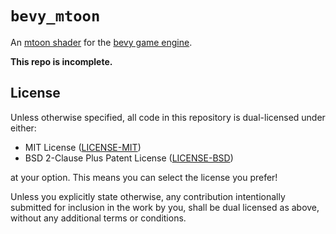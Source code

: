 # `bevy_mtoon`

An [mtoon shader](https://vrm.dev/en/univrm/shaders/shader_mtoon.html) for
the [bevy game engine](https://bevyengine.org/).

**This repo is incomplete.**

## License

Unless otherwise specified, all code in this repository is dual-licensed under
either:

- MIT License ([LICENSE-MIT](LICENSE-MIT))
- BSD 2-Clause Plus Patent License ([LICENSE-BSD](LICENSE-BSD))

at your option. This means you can select the license you prefer!

Unless you explicitly state otherwise, any contribution intentionally submitted
for inclusion in the work by you, shall be dual licensed as above, without any
additional terms or conditions.
